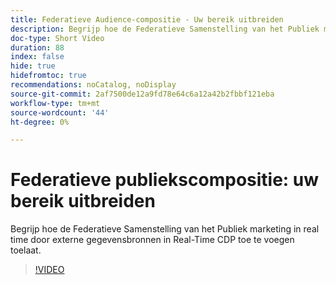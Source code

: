 ```yaml
---
title: Federatieve Audience-compositie - Uw bereik uitbreiden
description: Begrijp hoe de Federatieve Samenstelling van het Publiek marketing in real time door externe gegevensbronnen in Real-Time CDP toe te voegen toelaat.
doc-type: Short Video
duration: 88
index: false
hide: true
hidefromtoc: true
recommendations: noCatalog, noDisplay
source-git-commit: 2af7500de12a9fd78e64c6a12a42b2fbbf121eba
workflow-type: tm+mt
source-wordcount: '44'
ht-degree: 0%

---
```



# Federatieve publiekscompositie: uw bereik uitbreiden

Begrijp hoe de Federatieve Samenstelling van het Publiek marketing in real time door externe gegevensbronnen in Real-Time CDP toe te voegen toelaat.

<!-- 62_S508_3442517_87_federated-audience-composition-expanding-your-reach -->
>[!VIDEO](https://video.tv.adobe.com/v/3458250/?learn=on&enablevpops=true)
